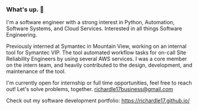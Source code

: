 ### What's up. 👋

I'm a software engineer with a strong interest in Python, Automation, Software Systems, and Cloud Services. Interested in all things Software Engineering.

Previously interned at Symantec in Mountain View, working on an internal tool for Symantec VIP. The tool automated workflow tasks for on-call Site Reliability Engineers by using several AWS services. I was a core member on the intern team, and heavily contributed to the design, development, and maintenance of the tool.

I'm currently open for internship or full time opportunities, feel free to reach out!
Let's solve problems, together.
richardle17business@gmail.com

Check out my software development portfolio: https://richardle17.github.io/

